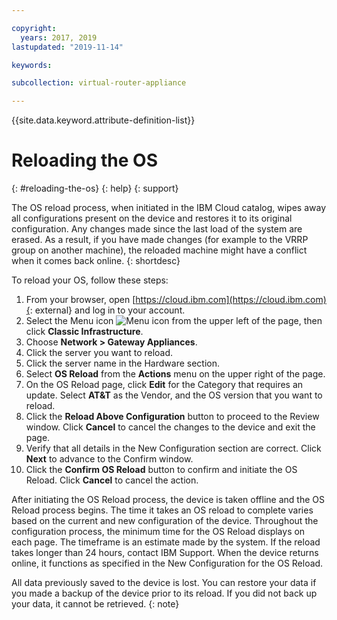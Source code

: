 ```yaml
---

copyright:
  years: 2017, 2019
lastupdated: "2019-11-14"

keywords: 

subcollection: virtual-router-appliance

---
```


{{site.data.keyword.attribute-definition-list}}

# Reloading the OS
{: #reloading-the-os}
{: help}
{: support}

The OS reload process, when initiated in the IBM Cloud catalog, wipes away all configurations present on the device and restores  it to its original configuration. Any changes made since the last load of the system are erased. As a result, if you have made changes (for example to the VRRP group on another machine), the reloaded machine might have a conflict when it comes back online.
{: shortdesc}

To reload your OS, follow these steps:

1. From your browser, open [https://cloud.ibm.com](https://cloud.ibm.com){: external} and log in to your account.
2. Select the Menu icon ![Menu icon](../../icons/icon_hamburger.svg) from the upper left of the page, then click **Classic Infrastructure**.
3. Choose **Network > Gateway Appliances**.
4. Click the server you want to reload.
5. Click the server name in the Hardware section.
6. Select **OS Reload** from the **Actions** menu on the upper right of the page.
7. On the OS Reload page, click **Edit** for the Category that requires an update. Select **AT&T** as the Vendor, and the OS version that you want to reload.
8. Click the **Reload Above Configuration** button to proceed to the Review window. Click **Cancel** to cancel the changes to the device and exit the page.
9. Verify that all details in the New Configuration section are correct. Click **Next** to advance to the Confirm window.
10. Click the **Confirm OS Reload** button to confirm and initiate the OS Reload. Click **Cancel** to cancel the action.

After initiating the OS Reload process, the device is taken offline and the OS Reload process begins. The time it takes an OS reload to complete varies based on the current and new configuration of the device. Throughout the configuration process, the minimum time for the OS Reload displays on each page. The timeframe is an estimate made by the system. If the reload takes longer than 24 hours, contact IBM Support. When the device returns online, it functions as specified in the New Configuration for the OS Reload.

All data previously saved to the device is lost. You can restore your data if you made a backup of the device prior to its reload. If you did not back up your data, it cannot be retrieved.
{: note}
